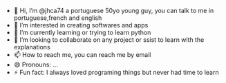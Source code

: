 - 👋 Hi, I’m @jhca74 a portuguese 50yo young guy, you can talk to me in portuguese,french and english
- 👀 I’m interested in creating softwares and apps
- 🌱 I’m currently learning or trying to learn python
- 💞️ I’m looking to collaborate on any project or ssist to learn with the explanations
- 📫 How to reach me, you can reach me by email 
- 😄 Pronouns: ...
- ⚡ Fun fact: I always loved programing things but never had time to learn 

<!---
jhca74/jhca74 is a ✨ special ✨ repository because its `README.md` (this file) appears on your GitHub profile.
You can click the Preview link to take a look at your changes.
--->

